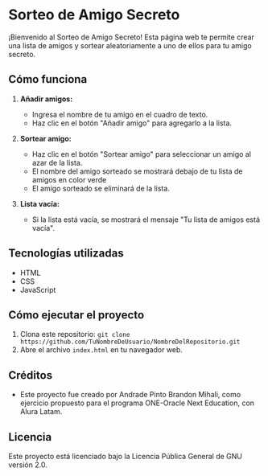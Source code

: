 # Sorteo de Amigo Secreto

¡Bienvenido al Sorteo de Amigo Secreto! Esta página web te permite crear una lista de amigos y sortear aleatoriamente a uno de ellos para tu amigo secreto.

## Cómo funciona

1. **Añadir amigos:**
   - Ingresa el nombre de tu amigo en el cuadro de texto.
   - Haz clic en el botón "Añadir amigo" para agregarlo a la lista.

2. **Sortear amigo:**
   - Haz clic en el botón "Sortear amigo" para seleccionar un amigo al azar de la lista.
   - El nombre del amigo sorteado se mostrará debajo de tu lista de amigos en color verde
   - El amigo sorteado se eliminará de la lista.

3. **Lista vacía:**
   - Si la lista está vacía, se mostrará el mensaje "Tu lista de amigos está vacía".

## Tecnologías utilizadas

- HTML
- CSS
- JavaScript

## Cómo ejecutar el proyecto

1. Clona este repositorio: `git clone https://github.com/TuNombreDeUsuario/NombreDelRepositorio.git`
2. Abre el archivo `index.html` en tu navegador web.

## Créditos

- Este proyecto fue creado por Andrade Pinto Brandon Mihali, como ejercicio propuesto para el programa ONE-Oracle Next Education, con Alura Latam.

## Licencia

Este proyecto está licenciado bajo la Licencia Pública General de GNU versión 2.0.